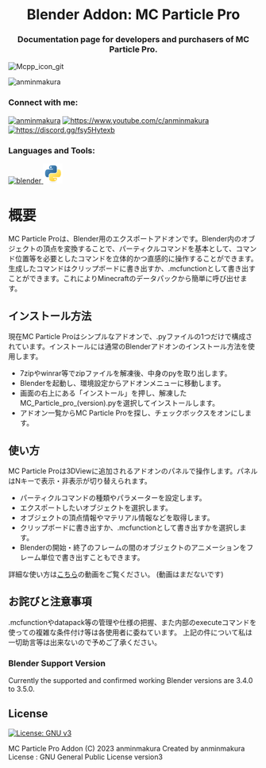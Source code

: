 <h1 align="center">Blender Addon: MC Particle Pro</h1>
<h3 align="center">Documentation page for developers and purchasers of MC Particle Pro.</h3>

![Mcpp_icon_git](https://user-images.githubusercontent.com/39670701/234449788-ba50e993-7d3f-4c24-8186-38567ea49800.png)

<p align="left"> <img src="https://komarev.com/ghpvc/?username=anminmakura&label=Profile%20views&color=0e75b6&style=flat" alt="anminmakura" /> </p>

<h3 align="left">Connect with me:</h3>
<p align="left">
<a href="https://twitter.com/anminmakura" target="blank"><img align="center" src="https://raw.githubusercontent.com/rahuldkjain/github-profile-readme-generator/master/src/images/icons/Social/twitter.svg" alt="anminmakura" height="30" width="40" /></a>
<a href="https://www.youtube.com/c/https://www.youtube.com/c/anminmakura" target="blank"><img align="center" src="https://raw.githubusercontent.com/rahuldkjain/github-profile-readme-generator/master/src/images/icons/Social/youtube.svg" alt="https://www.youtube.com/c/anminmakura" height="30" width="40" /></a>
<a href="https://discord.gg/https://discord.gg/fsy5Hytexb" target="blank"><img align="center" src="https://raw.githubusercontent.com/rahuldkjain/github-profile-readme-generator/master/src/images/icons/Social/discord.svg" alt="https://discord.gg/fsy5Hytexb" height="30" width="40" /></a>
</p>

<h3 align="left">Languages and Tools:</h3>
<p align="left"> <a href="https://www.blender.org/" target="_blank" rel="noreferrer"> <img src="https://download.blender.org/branding/community/blender_community_badge_white.svg" alt="blender" width="40" height="40"/> </a> <a href="https://www.python.org" target="_blank" rel="noreferrer"> <img src="https://raw.githubusercontent.com/devicons/devicon/master/icons/python/python-original.svg" alt="python" width="40" height="40"/> </a> </p>


# 概要

MC Particle Proは、Blender用のエクスポートアドオンです。Blender内のオブジェクトの頂点を変換することで、パーティクルコマンドを基本として、コマンド位置等を必要としたコマンドを立体的かつ直感的に操作することができます。生成したコマンドはクリップボードに書き出すか、.mcfunctionとして書き出すことができます。これによりMinecraftのデータパックから簡単に呼び出せます。



## インストール方法

現在MC Particle Proはシンプルなアドオンで、.pyファイルの1つだけで構成されています。インストールには通常のBlenderアドオンのインストール方法を使用します。

- 7zipやwinrar等でzipファイルを解凍後、中身のpyを取り出します。
- Blenderを起動し、環境設定からアドオンメニューに移動します。
- 画面の右上にある「インストール」を押し、解凍したMC_Particle_pro_(version).pyを選択してインストールします。
- アドオン一覧からMC Particle Proを探し、チェックボックスをオンにします。



## 使い方

MC Particle Proは3DViewに追加されるアドオンのパネルで操作します。パネルはNキーで表示・非表示が切り替えられます。

- パーティクルコマンドの種類やパラメーターを設定します。
- エクスポートしたいオブジェクトを選択します。
- オブジェクトの頂点情報やマテリアル情報などを取得します。
- クリップボードに書き出すか、.mcfunctionとして書き出すかを選択します。
- Blenderの開始・終了のフレームの間のオブジェクトのアニメーションをフレーム単位で書き出すこともできます。

詳細な使い方は[こちら](https://www.youtube.com/watch?v=xxxxxx)の動画をご覧ください。
(動画はまだないです)


## お詫びと注意事項

.mcfunctionやdatapack等の管理や仕様の把握、また内部のexecuteコマンドを使っての複雑な条件付け等は各使用者に委ねています。
上記の件について私は一切助言等は出来ないので予めご了承ください。



### Blender Support Version
Currently the supported and confirmed working Blender versions are 3.4.0 to 3.5.0.



## License

[![License: GNU v3](https://img.shields.io/badge/License-GNUv3-blue.svg)](https://www.gnu.org/licenses/gpl-3.0.html)


MC Particle Pro Addon (C) 2023 anminmakura
Created by anminmakura
License : GNU General Public License version3
